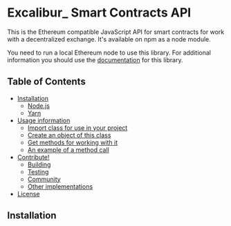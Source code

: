# Excalibur_ Smart Contracts API

This is the Ethereum compatible JavaScript API for smart contracts for work with a decentralized exchange. It's available on npm as a node module.

You need to run a local Ethereum node to use this library.
For additional information you should use the [documentation](https://github.com/xclbrio/wiki/wiki/JavaScript-API) for this library.

## Table of Contents

* [Installation](#installation)
  * [Node.js]()
  * [Yarn]()
* [Usage information]()
  * [Import class for use in your project]()
  * [Сreate an object of this class]()
  * [Get methods for working with it]()
  * [An example of a method call]()
* [Contribute!]()
  * [Building]()
  * [Testing]()
  * [Community]()
  * [Other implementations]()
* [License]()

## Installation
